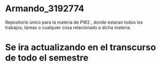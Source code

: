 # Armando_3192774
Repositorio único para la materia de PW2 , donde estaran todos los trabajos, tareas o cualquier cosa relacionado a dicha materia.
# Se ira actualizando en el transcurso de todo el semestre
